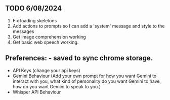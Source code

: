 ## TODO 6/08/2024

1. Fix loading skeletons
2. Add actions to prompts so I can add a 'system' message and style to the messages
3. Get image comprehension working
4. Get basic web speech working.

## Preferences: - saved to sync chrome storage.

-   API Keys (change your api keys)
-   Gemini Behaviour (Add your own prompt for how you want Gemini to interact with you, what kind of personality do you want Gemini to have, how do you want Gemini to speak to you.)
-   Whisper API Behaviour
